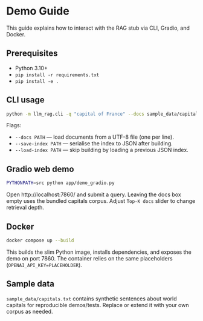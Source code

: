 # Demo Guide

This guide explains how to interact with the RAG stub via CLI, Gradio, and Docker.

## Prerequisites
- Python 3.10+
- `pip install -r requirements.txt`
- `pip install -e .`

## CLI usage
```bash
python -m llm_rag.cli -q "capital of France" --docs sample_data/capitals.txt -k 2
```
Flags:
- `--docs PATH` — load documents from a UTF-8 file (one per line).
- `--save-index PATH` — serialise the index to JSON after building.
- `--load-index PATH` — skip building by loading a previous JSON index.

## Gradio web demo
```bash
PYTHONPATH=src python app/demo_gradio.py
```
Open http://localhost:7860/ and submit a query. Leaving the docs box empty uses the bundled capitals corpus. Adjust `Top-K docs` slider to change retrieval depth.

## Docker
```bash
docker compose up --build
```
This builds the slim Python image, installs dependencies, and exposes the demo on port 7860. The container relies on the same placeholders (`OPENAI_API_KEY=PLACEHOLDER`).

## Sample data
`sample_data/capitals.txt` contains synthetic sentences about world capitals for reproducible demos/tests. Replace or extend it with your own corpus as needed.
